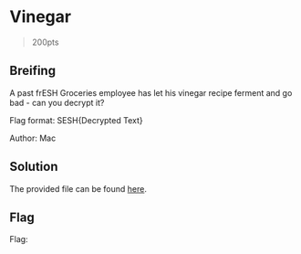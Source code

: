 # Vinegar
> 200pts

## Breifing
A past frESH Groceries employee has let his vinegar recipe ferment and go bad - can you decrypt it?

Flag format: SESH{Decrypted Text}

Author: Mac

## Solution
The provided file can be found [here](vinegar.txt).

## Flag
Flag: ` `